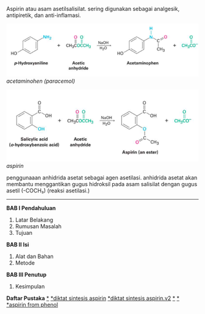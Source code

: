 Aspirin atau asam asetilsalisilat. sering digunakan sebagai analgesik, antipiretik, dan anti-inflamasi.

![fb45b52ff56d8f23fcb1a98a058c71ca.png](../../../../_resources/fb45b52ff56d8f23fcb1a98a058c71ca.png)
*acetaminohen (paracemol)*

![42837c1bea46575f88cf3b26f6eeffc8.png](../../../../_resources/42837c1bea46575f88cf3b26f6eeffc8.png)
*aspirin*

penggunaaan anhidrida asetat sebagai agen asetilasi. anhidrida asetat akan membantu menggantikan gugus hidroksil pada asam salisilat dengan gugus asetil (-COCH₃) (reaksi asetilasi.)



***

**BAB I Pendahuluan**
1. Latar Belakang
2. Rumusan Masalah
3. Tujuan

**BAB II Isi**
1. Alat dan Bahan
2. Metode

**BAB III Penutup**
1. Kesimpulan

**Daftar Pustaka**
[*](https://chem.libretexts.org/Ancillary_Materials/Laboratory_Experiments/Wet_Lab_Experiments/Organic_Chemistry_Labs/Experiments/1%3A__Synthesis_of_Aspirin_(Experiment))
[*diktat sintesis aspirin](https://laney.edu/cheli-fossum/wp-content/uploads/sites/210/2012/01/8-Synthesis-of-Aspirin.pdf)
[*diktat sintesis aspirin.v2](http://www.chem.latech.edu/~deddy/chem104/104Aspirin.htm)
[*](https://byjus.com/chemistry/acetylsalicylic-acid/)
[*](http://www.chem.latech.edu/~deddy/chem104/104Aspirin.htm)
[*aspirin from phenol](https://www.aspirin-foundation.com/history/chemistry/)